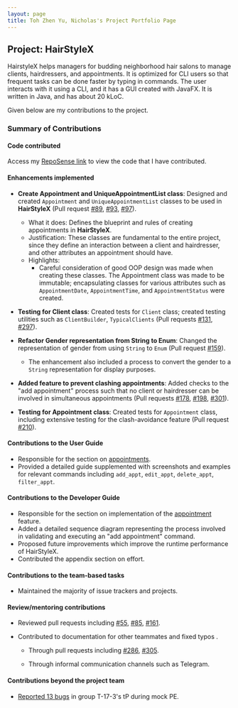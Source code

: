 ```yaml
---
layout: page
title: Toh Zhen Yu, Nicholas's Project Portfolio Page
---
```


## Project: HairStyleX

HairstyleX helps managers for budding neighborhood hair salons to manage clients, hairdressers, and appointments. It is optimized for CLI users so that frequent tasks can be done faster by typing in commands. The user interacts with it using a CLI, and it has a GUI created with JavaFX. It is written in Java, and has about 20 kLoC.

Given below are my contributions to the project.
### Summary of Contributions
#### Code contributed
Access my [RepoSense link](https://nus-cs2103-ay2021s1.github.io/tp-dashboard/#breakdown=true&search=nicktohzyu) to view the code that I have contributed.

#### Enhancements implemented
* **Create Appointment and UniqueAppointmentList class**: Designed and created `Appointment` and `UniqueAppointmentList` classes to be used in **HairStyleX** (Pull request 
[\#89](https://github.com/AY2021S1-CS2103T-T15-1/tp/pull/89), 
[\#93](https://github.com/AY2021S1-CS2103T-T15-1/tp/pull/93), 
[\#97](https://github.com/AY2021S1-CS2103T-T15-1/tp/pull/97)).
    * What it does: Defines the blueprint and rules of creating appointments in **HairStyleX**.
    * Justification: These classes are fundamental to the entire project, since they define an interaction between a client and hairdresser, and other attributes an appointment should have.
    * Highlights:
        * Careful consideration of good OOP design was made when creating these classes. The Appointment class was made to be immutable; encapsulating classes for various attributes such as `AppointmentDate`, `AppointmentTime`, and `AppointmentStatus` were created.

* **Testing for Client class**: Created tests for `Client` class; created testing utilities such as `ClientBuilder`, `TypicalClients` (Pull requests 
[\#131](https://github.com/AY2021S1-CS2103T-T15-1/tp/pull/131), 
[\#297](https://github.com/AY2021S1-CS2103T-T15-1/tp/pull/297)).

* **Refactor Gender representation from String to Enum**: Changed the representation of gender from using `String` to `Enum` (Pull request [\#159](https://github.com/AY2021S1-CS2103T-T15-1/tp/pull/159)).
    * The enhancement also included a process to convert the gender to a `String` representation for display purposes.

* **Added feature to prevent clashing appointments**: Added checks to the "add appointment" process such that no client or hairdresser can be involved in simultaneous appointments (Pull requests
[\#178](https://github.com/AY2021S1-CS2103T-T15-1/tp/pull/178), 
[\#198](https://github.com/AY2021S1-CS2103T-T15-1/tp/pull/198), 
[\#301](https://github.com/AY2021S1-CS2103T-T15-1/tp/pull/301)).

* **Testing for Appointment class**: Created tests for `Appointment` class, including extensive testing for the clash-avoidance feature (Pull request [\#210](https://github.com/AY2021S1-CS2103T-T15-1/tp/pull/210)).

#### Contributions to the User Guide
* Responsible for the section on [appointments](https://ay2021s1-cs2103t-t15-1.github.io/tp/UserGuide.html#44-appointment-management). 
* Provided a detailed guide supplemented with screenshots and examples for relevant commands including `add_appt`, `edit_appt`, `delete_appt`, `filter_appt`.

#### Contributions to the Developer Guide
* Responsible for the section on implementation of the [appointment](https://ay2021s1-cs2103t-t15-1.github.io/tp/DeveloperGuide.html#appointment-feature) feature. 
* Added a detailed sequence diagram representing the process involved in validating and executing an "add appointment" command.
* Proposed future improvements which improve the runtime performance of HairStyleX.
* Contributed the appendix section on effort.

#### Contributions to the team-based tasks
* Maintained the majority of issue trackers and projects.

#### Review/mentoring contributions
* Reviewed pull requests including 
[\#55](https://github.com/AY2021S1-CS2103T-T15-1/tp/pull/55), 
[\#85](https://github.com/AY2021S1-CS2103T-T15-1/tp/pull/85), 
[\#161](https://github.com/AY2021S1-CS2103T-T15-1/tp/pull/161).

* Contributed to documentation for other teammates and fixed typos .
    * Through pull requests including 
    [\#286](https://github.com/AY2021S1-CS2103T-T15-1/tp/pull/286), 
    [\#305](https://github.com/AY2021S1-CS2103T-T15-1/tp/pull/305).
    
    * Through informal communication channels such as Telegram.

#### Contributions beyond the project team
* [Reported 13 bugs](https://github.com/iamjamestan/ped/issues) in group T-17-3's tP during mock PE.
